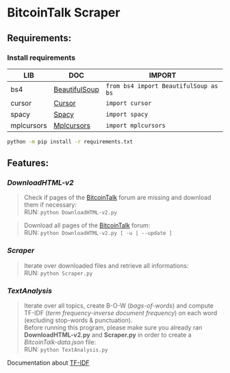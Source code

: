 # **BitcoinTalk Scraper**

## **Requirements:**

### Install requirements

| LIB | DOC | IMPORT |
|-----|-----|--------|
| bs4 | [BeautifulSoup][bs4] | `from bs4 import BeautifulSoup as bs` |
| cursor | [Cursor][cur] | `import cursor` |
| spacy | [Spacy][spc] | `import spacy` |
| mplcursors | [Mplcursors][mplc] | `import mplcursors` |

```sh
python -m pip install -r requirements.txt
```

## **Features:**

### _DownloadHTML-v2_
>Check if pages of the [BitcoinTalk][btcf] forum are missing and download them if necessary:  
>RUN: `python DownloadHTML-v2.py`

>Download all pages of the [BitcoinTalk][btcf] forum:  
>RUN: `python DownloadHTML-v2.py [ -u | --update ]`

### _Scraper_
>Iterate over downloaded files and retrieve all informations:  
>RUN: `python Scraper.py`

### _TextAnalysis_
>Iterate over all topics, create B-O-W (_bags-of-words_) and compute TF-IDF (_term frequency-inverse document frequency_) on each word (excluding stop-words & punctuation).  
>Before running this program, please make sure you already ran **DownloadHTML-v2.py** and **Scraper.py** in order to create a _BitcoinTalk-data.json_ file:  
>RUN: `python TextAnalysis.py`  

Documentation about [TF-IDF][tfidf]

[bs4]: <https://www.crummy.com/software/BeautifulSoup/bs4/doc/>
[cur]: <https://github.com/GijsTimmers/cursor>
[spc]: <https://spacy.io/>
[mplc]: <https://mplcursors.readthedocs.io/en/stable/index.html>
[btcf]: <https://bitcointalk.org/index.php?board=14.0>
[tfidf]: <https://en.wikipedia.org/wiki/Tf%E2%80%93idf>